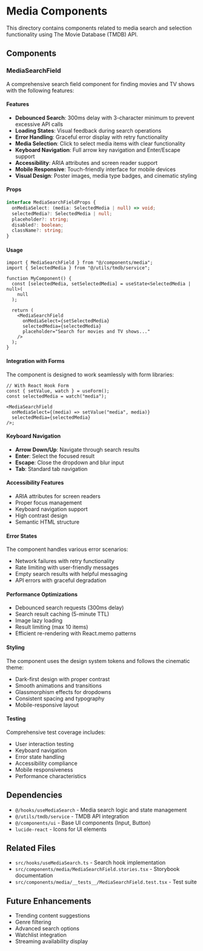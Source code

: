 # Media Components

This directory contains components related to media search and selection functionality using The Movie Database (TMDB) API.

## Components

### MediaSearchField

A comprehensive search field component for finding movies and TV shows with the following features:

#### Features

- **Debounced Search**: 300ms delay with 3-character minimum to prevent excessive API calls
- **Loading States**: Visual feedback during search operations
- **Error Handling**: Graceful error display with retry functionality
- **Media Selection**: Click to select media items with clear functionality
- **Keyboard Navigation**: Full arrow key navigation and Enter/Escape support
- **Accessibility**: ARIA attributes and screen reader support
- **Mobile Responsive**: Touch-friendly interface for mobile devices
- **Visual Design**: Poster images, media type badges, and cinematic styling

#### Props

```typescript
interface MediaSearchFieldProps {
  onMediaSelect: (media: SelectedMedia | null) => void;
  selectedMedia?: SelectedMedia | null;
  placeholder?: string;
  disabled?: boolean;
  className?: string;
}
```

#### Usage

```tsx
import { MediaSearchField } from "@/components/media";
import { SelectedMedia } from "@/utils/tmdb/service";

function MyComponent() {
  const [selectedMedia, setSelectedMedia] = useState<SelectedMedia | null>(
    null
  );

  return (
    <MediaSearchField
      onMediaSelect={setSelectedMedia}
      selectedMedia={selectedMedia}
      placeholder="Search for movies and TV shows..."
    />
  );
}
```

#### Integration with Forms

The component is designed to work seamlessly with form libraries:

```tsx
// With React Hook Form
const { setValue, watch } = useForm();
const selectedMedia = watch("media");

<MediaSearchField
  onMediaSelect={(media) => setValue("media", media)}
  selectedMedia={selectedMedia}
/>;
```

#### Keyboard Navigation

- **Arrow Down/Up**: Navigate through search results
- **Enter**: Select the focused result
- **Escape**: Close the dropdown and blur input
- **Tab**: Standard tab navigation

#### Accessibility Features

- ARIA attributes for screen readers
- Proper focus management
- Keyboard navigation support
- High contrast design
- Semantic HTML structure

#### Error States

The component handles various error scenarios:

- Network failures with retry functionality
- Rate limiting with user-friendly messages
- Empty search results with helpful messaging
- API errors with graceful degradation

#### Performance Optimizations

- Debounced search requests (300ms delay)
- Search result caching (5-minute TTL)
- Image lazy loading
- Result limiting (max 10 items)
- Efficient re-rendering with React.memo patterns

#### Styling

The component uses the design system tokens and follows the cinematic theme:

- Dark-first design with proper contrast
- Smooth animations and transitions
- Glassmorphism effects for dropdowns
- Consistent spacing and typography
- Mobile-responsive layout

#### Testing

Comprehensive test coverage includes:

- User interaction testing
- Keyboard navigation
- Error state handling
- Accessibility compliance
- Mobile responsiveness
- Performance characteristics

## Dependencies

- `@/hooks/useMediaSearch` - Media search logic and state management
- `@/utils/tmdb/service` - TMDB API integration
- `@/components/ui` - Base UI components (Input, Button)
- `lucide-react` - Icons for UI elements

## Related Files

- `src/hooks/useMediaSearch.ts` - Search hook implementation
- `src/components/media/MediaSearchField.stories.tsx` - Storybook documentation
- `src/components/media/__tests__/MediaSearchField.test.tsx` - Test suite

## Future Enhancements

- Trending content suggestions
- Genre filtering
- Advanced search options
- Watchlist integration
- Streaming availability display
